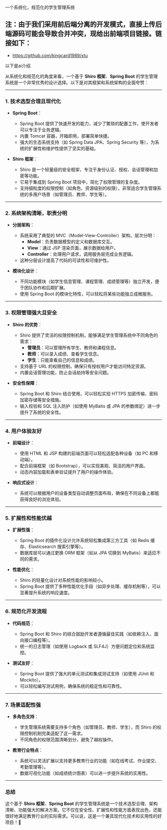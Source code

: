 一个系统化，规范化的学生管理系统

## 注：由于我们采用前后端分离的开发模式，直接上传后端源码可能会导致合并冲突，现给出前端项目链接。链接如下：
- https://github.com/kingcard1989/xtu

以下是ai介绍

从系统化和规范化的角度来看，一个基于 **Shiro 框架**、**Spring Boot** 的学生管理系统是一个非常优秀的设计选择。以下是对其框架和系统架构的全面夸赞：

---

### **1. 技术选型合理且现代化**
- **Spring Boot**：
  - Spring Boot 提供了快速开发的能力，减少了繁琐的配置工作，使开发者可以专注于业务逻辑。
  - 内置 Tomcat 容器，开箱即用，部署简单快捷。
  - 强大的生态系统支持（如 Spring Data JPA、Spring Security 等），为系统的扩展性和维护性提供了坚实的基础。

- **Shiro 框架**：
  - Shiro 是一个轻量级的安全框架，专注于身份认证、授权、会话管理和加密等功能。
  - 它易于集成到 Spring Boot 项目中，简化了权限管理的复杂度。
  - 支持细粒度的权限控制（如角色、资源级别的权限），非常适合学生管理系统的多用户场景（如管理员、教师、学生等）。


---

### **2. 系统架构清晰，职责分明**
- **分层架构**：
  - 系统采用了典型的 MVC（Model-View-Controller）架构，层次分明：
    - **Model**：负责数据模型的定义和数据库交互。
    - **View**：通过 JSP 渲染页面，展示数据给用户。
    - **Controller**：处理用户请求，调用服务层完成业务逻辑。
  - 这种分层设计提高了代码的可读性和可维护性。

- **模块化设计**：
  - 不同功能模块（如学生信息管理、课程管理、成绩管理等）独立开发，便于团队协作和后期扩展。
  - 使用 Spring Boot 的模块化特性，可以轻松将某些功能独立成微服务。

---

### **3. 权限管理强大且安全**
- **Shiro 的优势**：
  - Shiro 提供了灵活的权限控制机制，能够满足学生管理系统中不同角色的需求：
    - **管理员**：可以管理所有学生、教师和课程信息。
    - **教师**：可以录入成绩、查看学生信息。
    - **学生**：只能查看自己的信息和成绩。
  - 支持基于 URL 的权限控制，确保只有授权用户才能访问特定资源。
  - 内置会话管理功能，防止会话劫持等安全问题。

- **安全性保障**：
  - Spring Boot 和 Shiro 结合使用，可以轻松实现 HTTPS 加密传输、密码加密存储等安全措施。
  - 输入校验和 SQL 注入防护（如使用 MyBatis 或 JPA 的参数绑定）进一步提升了系统的安全性。

---

### **4. 用户体验友好**
- **前端设计**：
  - 使用 HTML 和 JSP 构建的前端页面可以轻松适配各种设备（如 PC 和移动端）。
  - 配合前端框架（如 Bootstrap），可以实现美观、简洁的用户界面。
  - 动态内容加载和表单验证提升了用户的操作体验。

- **响应式设计**：
  - 系统可以根据用户的设备类型自动调整页面布局，确保在不同设备上都能获得良好的浏览体验。

---

### **5. 扩展性和性能优越**
- **扩展性强**：
  - Spring Boot 的插件化设计允许系统轻松集成第三方工具（如 Redis 缓存、Elasticsearch 搜索引擎等）。
  - 数据库层可以通过更换 ORM 框架（如从 JPA 切换到 MyBatis）来适应不同的需求。

- **性能优化**：
  - Shiro 的轻量化设计对系统性能的影响较小。
  - Spring Boot 提供了多种性能优化手段（如异步处理、缓存机制等），可以显著提升系统的响应速度。

---

### **6. 规范化开发流程**
- **代码规范**：
  - Spring Boot 和 Shiro 的结合鼓励开发者遵循最佳实践（如依赖注入、面向接口编程等）。
  - 统一的日志管理（如使用 Logback 或 SLF4J）方便问题定位和系统监控。

- **测试友好**：
  - Spring Boot 提供了强大的单元测试和集成测试支持（如使用 JUnit 和 Mockito）。
  - 可以轻松编写测试用例，确保系统的稳定性和可靠性。

---

### **7. 场景适配性强**
- **多角色支持**：
  - 学生管理系统需要支持多个角色（如管理员、教师、学生），而 Shiro 的权限控制机制完美适配了这一需求。
  - 不同角色的权限范围清晰划分，避免了越权操作。

- **教育行业特点**：
  - 系统可以灵活扩展以支持更多教育行业的功能（如在线考试、作业提交、考勤管理等）。
  - 数据可视化功能（如成绩统计图表）可以进一步提升系统的实用性。

---

### **总结**
这个基于 **Shiro 框架**、**Spring Boot**  的学生管理系统是一个技术选型合理、架构清晰、功能强大的解决方案。它不仅在安全性、扩展性和性能方面表现出色，还能很好地满足教育行业的实际需求。可以说，这是一个兼具现代化技术和实用性的好项目！🎉
